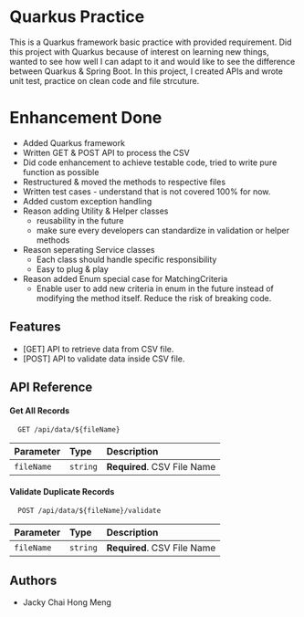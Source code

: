 
# Quarkus Practice

This is a Quarkus framework basic practice with provided requirement. Did this project with Quarkus because of interest on learning new things, wanted to see how well I can adapt to it and would like to see the difference between Quarkus & Spring Boot. 
In this project, I created APIs and wrote unit test, practice on clean code and file strcuture. 

# Enhancement Done
- Added Quarkus framework
- Written GET & POST API to process the CSV
- Did code enhancement to achieve testable code, tried to write pure function as possible
- Restructured & moved the methods to respective files
- Written test cases - understand that is not covered 100% for now.
- Added custom exception handling
- Reason adding Utility & Helper classes
    - reusability in the future
    - make sure every developers can standardize in validation or helper methods
- Reason seperating Service classes
    - Each class should handle specific responsibility 
    - Easy to plug & play
- Reason added Enum special case for MatchingCriteria
    - Enable user to add new criteria in enum in the future instead of modifying the method itself. Reduce the risk of breaking code.



## Features

- [GET] API to retrieve data from CSV file.
- [POST] API to validate data inside CSV file.


## API Reference

#### Get All Records

```http
  GET /api/data/${fileName}
```

| Parameter | Type     | Description                |
| :-------- | :------- | :------------------------- |
| `fileName` | `string` | **Required**. CSV File Name |

#### Validate Duplicate Records

```http
  POST /api/data/${fileName}/validate
```

| Parameter | Type     | Description                       |
| :-------- | :------- | :-------------------------------- |
| `fileName`      | `string` | **Required**. CSV File Name |




## Authors

- Jacky Chai Hong Meng


